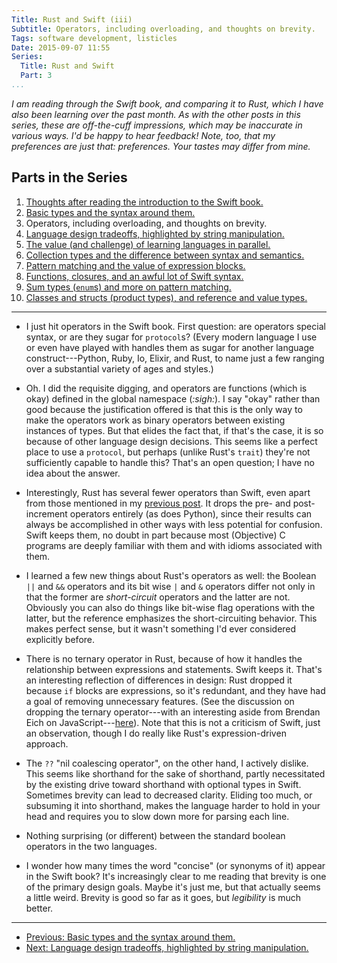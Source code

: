 ```yaml
---
Title: Rust and Swift (iii)
Subtitle: Operators, including overloading, and thoughts on brevity.
Tags: software development, listicles
Date: 2015-09-07 11:55
Series:
  Title: Rust and Swift
  Part: 3
...
```


<i class="editorial">I am reading through the Swift book, and comparing it to
Rust, which I have also been learning over the past month. As with the other
posts in this series, these are off-the-cuff impressions, which may be
inaccurate in various ways. I'd be happy to hear feedback! Note, too, that my
preferences are just that: preferences. Your tastes may differ from mine.</i>

Parts in the Series
-------------------

1.  [Thoughts after reading the introduction to the Swift book.][1]
2.  [Basic types and the syntax around them.][2]
3.  Operators, including overloading, and thoughts on brevity.
4.  [Language design tradeoffs, highlighted by string manipulation.][4]
5.  [The value (and challenge) of learning languages in parallel.][5]
6.  [Collection types and the difference between syntax and semantics.][6]
7.  [Pattern matching and the value of expression blocks.][7]
8.  [Functions, closures, and an awful lot of Swift syntax.][8]
9.  [Sum types (`enum`s) and more on pattern matching.][9]
10. [Classes and structs (product types), and reference and value types.][10]

[1]: /2015/rust-and-swift-i.html
[2]: /2015/rust-and-swift-ii.html
[4]: /2015/rust-and-swift-iv.html
[5]: /2015/rust-and-swift-v.html
[6]: /2015/rust-and-swift-vi.html
[7]: /2015/rust-and-swift-vii.html
[8]: /2015/rust-and-swift-viii.html
[9]: /2015/rust-and-swift-ix.html
[10]: /2015/rust-and-swift-x.html

---

  - I just hit operators in the Swift book. First question: are operators
    special syntax, or are they sugar for `protocol`s? (Every modern language I
    use or even have played with handles them as sugar for another language
    construct---Python, Ruby, Io, Elixir, and Rust, to name just a few ranging
    over a substantial variety of ages and styles.)

  - Oh. I did the requisite digging, and operators are functions (which is okay)
    defined in the global namespace (_:sigh:_). I say "okay" rather than good
    because the justification offered is that this is the only way to make the
    operators work as binary operators between existing instances of types. But
    that elides the fact that, if that's the case, it is so because of other
    language design decisions. This seems like a perfect place to use a
    `protocol`, but perhaps (unlike Rust's `trait`) they're not sufficiently
    capable to handle this? That's an open question; I have no idea about the
    answer.

  - Interestingly, Rust has several fewer operators than Swift, even apart from
    those mentioned in my [previous post][ii]. It drops the pre- and
    post-increment operators entirely (as does Python), since their results can
    always be accomplished in other ways with less potential for confusion.
    Swift keeps them, no doubt in part because most (Objective) C programs are
    deeply familiar with them and with idioms associated with them.

  - I learned a few new things about Rust's operators as well: the Boolean `||`
    and `&&` operators and its bit wise `|` and `&` operators differ not only in
    that the former are *short-circuit* operators and the latter are not.
    Obviously you can also do things like bit-wise flag operations with the
    latter, but the reference emphasizes the short-circuiting behavior. This
    makes perfect sense, but it wasn't something I'd ever considered explicitly
    before.

  - There is no ternary operator in Rust, because of how it handles the
    relationship between expressions and statements. Swift keeps it. That's an
    interesting reflection of differences in design: Rust dropped it because
    `if` blocks are expressions, so it's redundant, and they have had a goal of
    removing unnecessary features. (See the discussion on dropping the ternary
    operator---with an interesting aside from Brendan Eich on
    JavaScript---[here][#1698]). Note that this is not a criticism of Swift,
    just an observation, though I do really like Rust's expression-driven
    approach.

  - The `??` "nil coalescing operator", on the other hand, I actively dislike.
    This seems like shorthand for the sake of shorthand, partly necessitated by
    the existing drive toward shorthand with optional types in Swift. Sometimes
    brevity can lead to decreased clarity. Eliding too much, or subsuming it
    into shorthand, makes the language harder to hold in your head and requires
    you to slow down more for parsing each line.

  - Nothing surprising (or different) between the standard boolean operators in
    the two languages.

  - I wonder how many times the word "concise" (or synonyms of it) appear in the
    Swift book? It's increasingly clear to me reading that brevity is one of the
    primary design goals. Maybe it's just me, but that actually seems a little
    weird. Brevity is good so far as it goes, but *legibility* is much better.

[ii]: http://www.chriskrycho.com/2015/rust-and-swift-ii.html
[#1698]: https://github.com/rust-lang/rust/issues/1698

---

  - [Previous: Basic types and the syntax around them.][2]
  - [Next: Language design tradeoffs, highlighted by string manipulation.][4]
